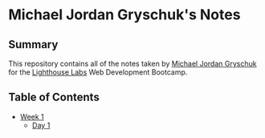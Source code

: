 # Michael Jordan Gryschuk's Notes
## Summary
This repository contains all of the notes taken by [Michael Jordan Gryschuk](https://github.com/MichaelJGryzz) for the [Lighthouse Labs](https://www.lighthouselabs.ca/) Web Development Bootcamp.
## Table of Contents
- [Week 1](/Week_1)
  - [Day 1](/Week_1/Day_1)
